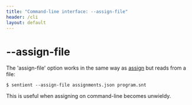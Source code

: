 ```yaml
---
title: "Command-line interface: --assign-file"
header: /cli
layout: default
---
```

# \-\-assign-file

The 'assign-file' option works in the same way as [assign](./assign) but reads
from a file:

```
$ sentient --assign-file assignments.json program.snt
```

This is useful when assigning on command-line becomes unwieldy.
